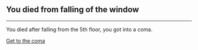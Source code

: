 ## You died from falling of the window
---

You died after falling from the 5th floor, you got into a coma.

[Get to the coma](./readme.md)
